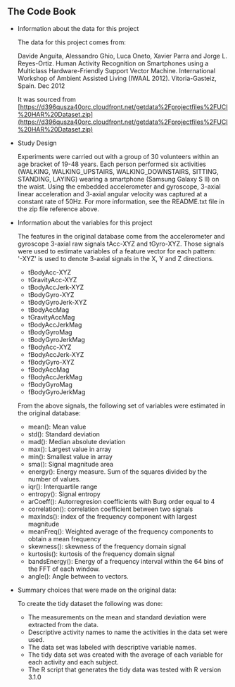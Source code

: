 ## The Code Book

* Information about the data for this project

    The data for this project comes from:

    Davide Anguita, Alessandro Ghio, Luca Oneto, Xavier Parra and Jorge L. Reyes-Ortiz. Human Activity Recognition on Smartphones using a Multiclass Hardware-Friendly Support Vector Machine. International Workshop of Ambient Assisted Living (IWAAL 2012). Vitoria-Gasteiz, Spain. Dec 2012

    It was sourced from [https://d396qusza40orc.cloudfront.net/getdata%2Fprojectfiles%2FUCI%20HAR%20Dataset.zip](https://d396qusza40orc.cloudfront.net/getdata%2Fprojectfiles%2FUCI%20HAR%20Dataset.zip)

* Study Design

    Experiments were carried out with a group of 30 volunteers within an age bracket of 19-48 years. Each person performed six activities (WALKING, WALKING_UPSTAIRS, WALKING_DOWNSTAIRS, SITTING, STANDING, LAYING) wearing a smartphone (Samsung Galaxy S II) on the waist. Using the embedded accelerometer and gyroscope, 3-axial linear acceleration and 3-axial angular velocity was captured at a constant rate of 50Hz.  For more information, see the README.txt file in the zip file reference above.

* Information about the variables for this project

    The features in the original database come from the accelerometer and gyroscope 3-axial raw signals tAcc-XYZ and tGyro-XYZ. Those signals were used to estimate variables of a feature vector for each pattern:  
'-XYZ' is used to denote 3-axial signals in the X, Y and Z directions.

    * tBodyAcc-XYZ
    * tGravityAcc-XYZ
    * tBodyAccJerk-XYZ
    * tBodyGyro-XYZ
    * tBodyGyroJerk-XYZ
    * tBodyAccMag
    * tGravityAccMag
    * tBodyAccJerkMag
    * tBodyGyroMag
    * tBodyGyroJerkMag
    * fBodyAcc-XYZ
    * fBodyAccJerk-XYZ
    * fBodyGyro-XYZ
    * fBodyAccMag
    * fBodyAccJerkMag
    * fBodyGyroMag
    * fBodyGyroJerkMag

    From the above signals, the following set of variables were estimated in the original database:

    * mean(): Mean value
    * std(): Standard deviation
    * mad(): Median absolute deviation 
    * max(): Largest value in array
    * min(): Smallest value in array
    * sma(): Signal magnitude area
    * energy(): Energy measure. Sum of the squares divided by the number of values. 
    * iqr(): Interquartile range 
    * entropy(): Signal entropy
    * arCoeff(): Autorregresion coefficients with Burg order equal to 4
    * correlation(): correlation coefficient between two signals
    * maxInds(): index of the frequency component with largest magnitude
    * meanFreq(): Weighted average of the frequency components to obtain a mean frequency
    * skewness(): skewness of the frequency domain signal 
    * kurtosis(): kurtosis of the frequency domain signal 
    * bandsEnergy(): Energy of a frequency interval within the 64 bins of the FFT of each window.
    * angle(): Angle between to vectors.

* Summary choices that were made on the original data:

    To create the tidy dataset the following was done:

    * The measurements on the mean and standard deviation were extracted from the data. 
    * Descriptive activity names to name the activities in the data set were used. 
    * The data set was labeled with descriptive variable names. 
    * The tidy data set was created with the average of each variable for each activity and each subject. 
    * The R script that generates the tidy data was tested with R version 3.1.0